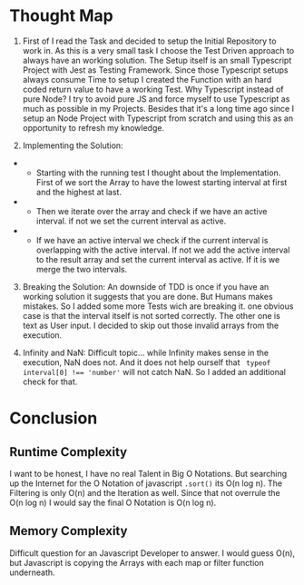 # Thought Map

1. First of I read the Task and decided to setup the Initial Repository to work in. As this is a very small task I choose the Test Driven approach to always have an working solution.
The Setup itself is an small Typescript Project with Jest as Testing Framework. Since those Typescript setups always consume Time to setup I created the Function with an hard coded return value to have a working Test.
Why Typescript instead of pure Node? I try to avoid pure JS and force myself to use Typescript as much as possible in my Projects. Besides that it's a long time ago since I setup an Node Project with Typescript from scratch and using this as an opportunity to refresh my knowledge.

2. Implementing the Solution:
* * Starting with the running test I thought about the Implementation. First of we sort the Array to have the lowest starting interval at first and the highest at last.
* * Then we iterate over the array and check if we have an active interval. if not we set the current interval as active.
* * If we have an active interval we check if the current interval is overlapping with the active interval. If not we add the active interval to the result array and set the current interval as active. If it is we merge the two intervals.

3. Breaking the Solution:
An downside of TDD is once if you have an working solution it suggests that you are done. But Humans makes mistakes. So I added some more Tests wich are breaking it. one obvious case is that the interval itself is not sorted correctly. The other one is text as User input. I decided to skip out those invalid arrays from the execution.

4. Infinity and NaN:
Difficult topic... while Infinity makes sense in the execution, NaN does not. And it does not help ourself that ` typeof interval[0] !== 'number'` will not catch NaN. So I added an additional check for that.


# Conclusion

## Runtime Complexity
I want to be honest, I have no real Talent in Big O Notations. But searching up the Internet for the O Notation of javascript `.sort()` its O(n log n).
The Filtering is only O(n) and the Iteration as well. Since that not overrule the O(n log n) I would say the final O Notation is O(n log n).

## Memory Complexity
Difficult question for an Javascript Developer to answer. I would guess O(n), but Javascript is copying the Arrays with each map or filter function underneath.